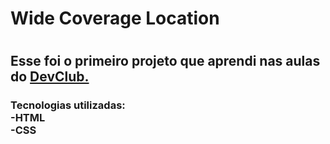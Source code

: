 <h1> Wide Coverage Location <h1/>
  <h2> Esse foi o primeiro projeto que aprendi nas aulas do <a href "https://rodolfomori.com.br/devclub">DevClub.<a/></h2>
    <h3> Tecnologias utilizadas:
      <br>
      -HTML
      <br>
      -CSS
      <br>
